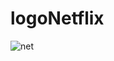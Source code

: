 # logoNetflix
![net](https://user-images.githubusercontent.com/57227255/185992854-0ff36c98-4019-40a5-8d09-3c74e1e5fe34.png)

